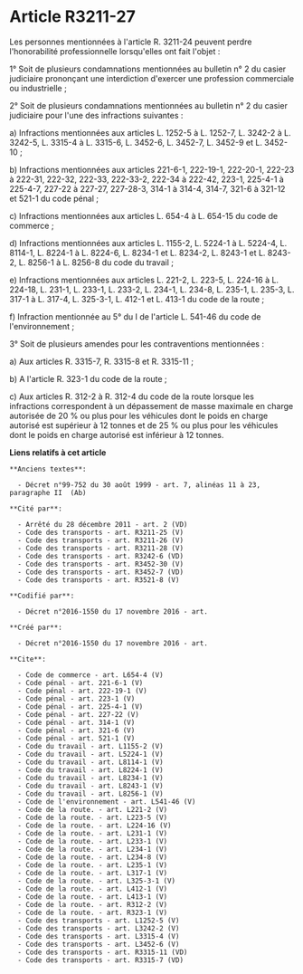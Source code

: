 # Article R3211-27

Les personnes mentionnées à l'article R. 3211-24 peuvent perdre l'honorabilité professionnelle lorsqu'elles ont fait
l'objet : 

1° Soit de plusieurs condamnations mentionnées au bulletin n° 2 du casier judiciaire prononçant une interdiction d'exercer
une profession commerciale ou industrielle ; 

2° Soit de plusieurs condamnations mentionnées au bulletin n° 2 du casier judiciaire pour l'une des infractions suivantes : 

a) Infractions mentionnées aux articles L. 1252-5 à L. 1252-7, L. 3242-2 à L. 3242-5, L. 3315-4 à L. 3315-6, L. 3452-6, L.
3452-7, L. 3452-9 et L. 3452-10 ; 

b) Infractions mentionnées aux articles 221-6-1, 222-19-1, 222-20-1, 222-23 à 222-31, 222-32, 222-33, 222-33-2, 222-34 à
222-42, 223-1, 225-4-1 à 225-4-7, 227-22 à 227-27, 227-28-3, 314-1 à 314-4, 314-7, 321-6 à 321-12 et 521-1 du code pénal ; 

c) Infractions mentionnées aux articles L. 654-4 à L. 654-15 du code de commerce ; 

d) Infractions mentionnées aux articles L. 1155-2, L. 5224-1 à L. 5224-4, L. 8114-1, L. 8224-1 à L. 8224-6, L. 8234-1 et L.
8234-2, L. 8243-1 et L. 8243-2, L. 8256-1 à L. 8256-8 du code du travail ; 

e) Infractions mentionnées aux articles L. 221-2, L. 223-5, L. 224-16 à L. 224-18, L. 231-1, L. 233-1, L. 233-2, L. 234-1, L.
234-8, L. 235-1, L. 235-3, L. 317-1 à L. 317-4, L. 325-3-1, L. 412-1 et L. 413-1 du code de la route ; 

f) Infraction mentionnée au 5° du I de l'article L. 541-46 du code de l'environnement ; 

3° Soit de plusieurs amendes pour les contraventions mentionnées : 

a) Aux articles R. 3315-7, R. 3315-8 et R. 3315-11 ; 

b) A l'article R. 323-1 du code de la route ; 

c) Aux articles R. 312-2 à R. 312-4 du code de la route lorsque les infractions correspondent à un dépassement de masse
maximale en charge autorisée de 20 % ou plus pour les véhicules dont le poids en charge autorisé est supérieur à 12 tonnes et
de 25 % ou plus pour les véhicules dont le poids en charge autorisé est inférieur à 12 tonnes.

**Liens relatifs à cet article**

	**Anciens textes**:

	  - Décret n°99-752 du 30 août 1999 - art. 7, alinéas 11 à 23, paragraphe II  (Ab)

	**Cité par**:

	  - Arrêté du 28 décembre 2011 - art. 2 (VD)
	  - Code des transports - art. R3211-25 (V)
	  - Code des transports - art. R3211-26 (V)
	  - Code des transports - art. R3211-28 (V)
	  - Code des transports - art. R3242-6 (VD)
	  - Code des transports - art. R3452-30 (V)
	  - Code des transports - art. R3452-7 (VD)
	  - Code des transports - art. R3521-8 (V)

	**Codifié par**:

	  - Décret n°2016-1550 du 17 novembre 2016 - art.

	**Créé par**:

	  - Décret n°2016-1550 du 17 novembre 2016 - art.

	**Cite**:

	  - Code de commerce - art. L654-4 (V)
	  - Code pénal - art. 221-6-1 (V)
	  - Code pénal - art. 222-19-1 (V)
	  - Code pénal - art. 223-1 (V)
	  - Code pénal - art. 225-4-1 (V)
	  - Code pénal - art. 227-22 (V)
	  - Code pénal - art. 314-1 (V)
	  - Code pénal - art. 321-6 (V)
	  - Code pénal - art. 521-1 (V)
	  - Code du travail - art. L1155-2 (V)
	  - Code du travail - art. L5224-1 (V)
	  - Code du travail - art. L8114-1 (V)
	  - Code du travail - art. L8224-1 (V)
	  - Code du travail - art. L8234-1 (V)
	  - Code du travail - art. L8243-1 (V)
	  - Code du travail - art. L8256-1 (V)
	  - Code de l'environnement - art. L541-46 (V)
	  - Code de la route. - art. L221-2 (V)
	  - Code de la route. - art. L223-5 (V)
	  - Code de la route. - art. L224-16 (V)
	  - Code de la route. - art. L231-1 (V)
	  - Code de la route. - art. L233-1 (V)
	  - Code de la route. - art. L234-1 (V)
	  - Code de la route. - art. L234-8 (V)
	  - Code de la route. - art. L235-1 (V)
	  - Code de la route. - art. L317-1 (V)
	  - Code de la route. - art. L325-3-1 (V)
	  - Code de la route. - art. L412-1 (V)
	  - Code de la route. - art. L413-1 (V)
	  - Code de la route. - art. R312-2 (V)
	  - Code de la route. - art. R323-1 (V)
	  - Code des transports - art. L1252-5 (V)
	  - Code des transports - art. L3242-2 (V)
	  - Code des transports - art. L3315-4 (V)
	  - Code des transports - art. L3452-6 (V)
	  - Code des transports - art. R3315-11 (VD)
	  - Code des transports - art. R3315-7 (VD)
